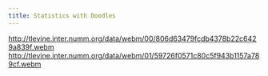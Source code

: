 ```yaml
---
title: Statistics with Doodles
---
```


http://tlevine.inter.numm.org/data/webm/00/806d63479fcdb4378b22c6429a839f.webm
http://tlevine.inter.numm.org/data/webm/01/59726f0571c80c5f943b1157a789cf.webm
